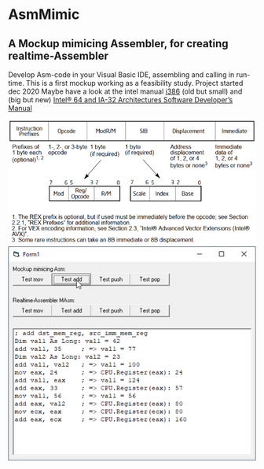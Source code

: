 # AsmMimic
## A Mockup mimicing Assembler, for creating realtime-Assembler  
Develop Asm-code in your Visual Basic IDE, assembling and calling in run-time.
This is a first mockup working as a feasibility study.
Project started dec 2020
Maybe have a look at the intel manual [i386](http://css.csail.mit.edu/6.858/2013/readings/i386.pdf) (old but small) and (big but new) [Intel® 64 and IA-32 Architectures Software Developer’s Manual](https://software.intel.com/content/dam/develop/public/us/en/documents/325462-sdm-vol-1-2abcd-3abcd.pdf)  

![IA32InstructionFormat Image](Resources/Pictures/IA32InstructionFormat.png "IA32InstructionFormat Image")
![AsmMimic Image](Resources/Pictures/AsmMimic.png "AsmMimic Image")
